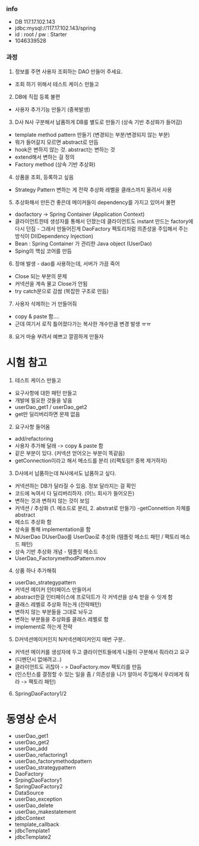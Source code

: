### info
 - DB 117.17.102.143
 - jdbc:mysql://117.17.102.143/spring
 - id : root / pw : Starter
 - 1046339528

### 과정
1. 정보를 주면 사용자 조회하는 DAO 만들어 주세요.
 - 조회 하기 위해서 테스트 케이스 만들고

2. DB에 직접 등록 불편
 - 사용자 추가기능 만들기 (중복발생)

3. D사 N사 구분해서 납품하게 DB를 별도로 만들기 (상속 기반 추상화가 들어감)
 - template method pattern 만들기 (변경되는 부분/변경되지 않는 부분)
  - 뭐가 들어갈지 모르면 abstract로 만듬
  - hook은 변하지 않는 것. abstract는 변하는 것
  - extend해서 변하는 걸 정의
 - Factory method (상속 기반 추상화)

4. 상품을 조회, 등록하고 싶음 
 - Strategy Pattern
  변하는 게 전략
  추상화 레벨을 클래스까지 올려서 사용

5. 추상화해서 만든건 좋은데 메이커들이 dependency를 가지고 있어서 불편
 - daofactory -> Spring Container (Application Context)
 - 클라이언트한테 생성자를 통해서 던졌는데
  클라이언트도 instant 만드는 factory에 다시 던짐 - 그래서 만들어진게 DaoFactory
  팩토리처럼 의존성을 주입해서 주는 방식이 DI(Dependency Injection)
 - Bean : Spring Container 가 관리한 Java object (UserDao)
 - Sping의 핵심 코어를 만듬

6. 장애 발생 - dao를 사용하는데, 서버가 가끔 죽어
 - Close 되는 부분의 문제
 - 커넥션을 계속 물고 Close가 안됨
  - try catch문으로 감쌈 (복잡한 구조로 만듬)

7. 사용자 삭제하는 거 만들어줘
 - copy & paste 함.... 
  - 근데 여기서 로직 틀어졌다가는 복사한 개수만큼 변경 발생 ㅠㅠ

8. 요거 마술 부려서 예쁘고 깔끔하게 만들자


시험 참고
=======
1. 테스트 케이스 만들고
 - 요구사항에 대한 패턴 만들고
 - 개발에 필요한 것들을 넣음
 - userDao_get1 / userDao_get2
 - get만 딜리버리하면 문제 없음

2. 요구사항 들어옴
 - add/refactoring
 - 사용자 추가해 달래 -> copy & paste 함
  - 같은 부분이 있다. (커넥션 얻어오는 부분이 똑같음)
  - getConnection이라고 해서 메소드를 분리 (리팩토링!! 중복 제거하자)

3. D사에서 납품하는데 N사에서도 납품하고 싶다.
 - 커넥션하는 DB가 달라질 수 있음. 정보 달라지는 걸 확인
  - 코드에 녹여서 다 딜리버리하자. (어느 회사가 들어오든)
  - 변하는 것과 변하지 않는 것이 보임
 - 커넥션 / 추상화 (1. 메소드로 분리, 2. abstrat로 만들기)
  -getConnettion 자체를 abstract
 - 메소드 추상화 함
 - 상속을 통해 implementation을 함
 - NUserDao DUserDao를 UserDao로 추상화 (템플릿 메소드 패턴 / 팩토리 메소드 패턴)
  - 상속 기반 추상화 개념 - 템플릿 메소드 
 - UserDao_FactorymethodPattern.mov
 
4. 상품 하나 추가해줘
 - userDao_strategypattern
 - 커넥션 메이커 인터페이스 만들어서
 - abstract한걸 인터페이스에 프로덕트가 각 커넥션을 상속 받을 수 잇게 함
 - 클래스 레벨로 추상화 하는게 (전략패턴)
  - 변하지 않는 부분들을 그대로 놔두고
  - 변하는 부분들을 추상화를 클래스 레벨로 함
  - implement로 하는게 전략

5. D커넥션메이커인지 N커넥션메이커인지 매번 구분..
 - 커넥션 메이커를 생성자에 두고 클라이언트들에게 니들이 구분해서 줘라라고 요구
  - (디펜던시 없애려고..)
 - 클라이언트도 귀찮아 - > DaoFactory.mov 팩토리를 만듬
  - (인스턴스를 결정할 수 있는 일을 줌 / 의존성을 니가 알아서 주입해서 우리에게 줘라 -> 팩토리 패턴)

6. SpringDaoFactory1/2


동영상 순서
=======
 - userDao_get1
 - userDao_get2
 - userDao_add
 - userDao_refactoring1
 - userDao_factorymethodpattern
 - userDao_strategypattern
 - DaoFactory
 - SrpingDaoFactory1
 - SpringDaoFactory2
 - DataSource
 - userDao_exception
 - userDao_delete
 - userDao_makestatement
 - jdbcContext
 - template_callback
 - jdbcTemplate1
 - jdbcTemplate2
